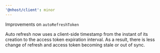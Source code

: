 ```yaml
---
'@nhost/client': minor
---
```


Improvements on `autoRefreshToken`

Auto refresh now uses a client-side timestamp from the instant of its creation to the access token expiration interval. As a result, there is less change of refresh and access token becoming stale or out of sync.
